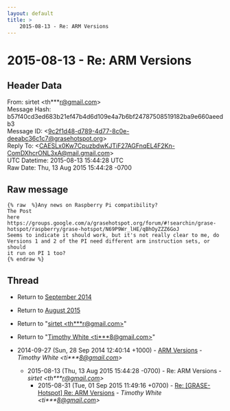 ```yaml
---
layout: default
title: >
    2015-08-13 - Re: ARM Versions
---
```


# 2015-08-13 - Re: ARM Versions

## Header Data

From: sirtet \<th***r@gmail.com\><br>
Message Hash: b57f40cd3ed683b21ef47b4d6d109e4a7b6bf24787508519182ba9e660aeedb3<br>
Message ID: \<9c2f1d48-d789-4d77-8c0e-deeabc36c1c7@grasehotspot.org\><br>
Reply To: \<CAESLx0Kw7CpuzbdwKJTiF27AGFnqEL4F2Kn-ComDXhcrONL3xA@mail.gmail.com\><br>
UTC Datetime: 2015-08-13 15:44:28 UTC<br>
Raw Date: Thu, 13 Aug 2015 15:44:28 -0700<br>

## Raw message

```
{% raw  %}Any news on Raspberry Pi compatibility?
The Post 
here https://groups.google.com/a/grasehotspot.org/forum/#!searchin/grase-hotspot/raspberry/grase-hotspot/N69P9Wr_lHE/qBhOyZZZ6GoJ
Seems to indicate it should work, but it's not really clear to me, do 
Versions 1 and 2 of the PI need different arm instruction sets, or should 
it run on PI 1 too?
{% endraw %}
```

## Thread

+ Return to [September 2014](/archive/2014/09)
+ Return to [August 2015](/archive/2015/08)

+ Return to "[sirtet <th***r<span>@</span>gmail.com>](/authors/th___r_at_gmail_com)"
+ Return to "[Timothy White <ti***8<span>@</span>gmail.com>](/authors/ti___8_at_gmail_com)"

+ 2014-09-27 (Sun, 28 Sep 2014 12:40:14 +1000) - [ARM Versions](/archive/2014/09/ab5c640081f5bb1746f5445b98307b735983a014b878ff60c32acc05ba0ffaa3) - _Timothy White \<ti***8@gmail.com\>_
  + 2015-08-13 (Thu, 13 Aug 2015 15:44:28 -0700) - Re: ARM Versions - _sirtet \<th***r@gmail.com\>_
    + 2015-08-31 (Tue, 01 Sep 2015 11:49:16 +0700) - [Re: [GRASE-Hotspot] Re: ARM Versions](/archive/2015/08/ee4039cdc97b101ce3d839cb7f4db41eaadb87c0d40f42d4ed3d9c759d5cb8e4) - _Timothy White \<ti***8@gmail.com\>_

